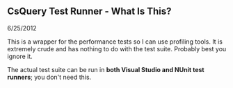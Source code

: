 ## CsQuery Test Runner - What Is This?

6/25/2012

This is a wrapper for the performance tests so I can use profiling tools. It is extremely crude and has nothing to do with the test suite. Probably best you ignore it. 

The actual test suite can be run in **both Visual Studio and NUnit test runners**; you don't need this.